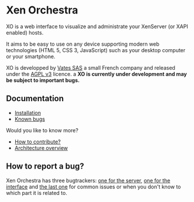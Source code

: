 # Xen Orchestra

XO is a web interface to visualize and administrate your XenServer (or XAPI enabled) hosts.

It aims to be easy to use on any device supporting modern web technologies (HTML 5, CSS 3, JavaScript) such as your desktop computer or your smartphone.

XO is developped by [Vates SAS](https://vates.fr) a small French company and released under the [AGPL v3](http://www.gnu.org/licenses/agpl-3.0-standalone.html) licence.
a
__XO is currently under development and may be subject to important bugs.__

## Documentation

* [Installation](./installation.md)
* [Known bugs](./known-bugs.md)

Would you like to know more?
* [How to contribute?](./contributing.md)
* [Architecture overview](./architecture.md)

## How to report a bug?

Xen Orchestra has three bugtrackers: [one for the server](https://github.com/vatesfr/xo-server/issues), [one for the interface](https://github.com/vatesfr/xo-web/issues) and [the last one](https://github.com/vatesfr/xo/issues) for common issues or when you don't know to which part it is related to.
